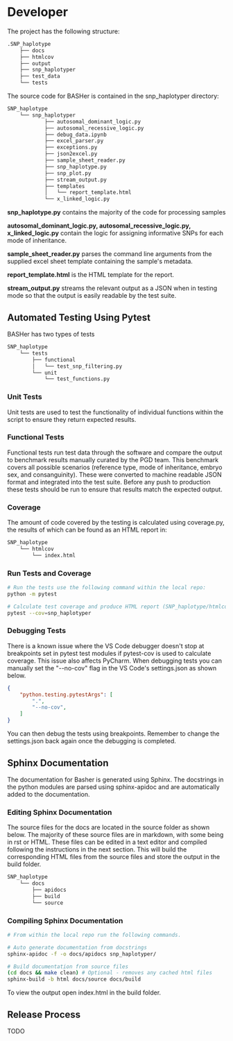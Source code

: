 # Developer

The project has the following structure:

```bash
.SNP_haplotype
    ├── docs
    ├── htmlcov
    ├── output
    ├── snp_haplotyper
    ├── test_data
    └── tests
```

The source code for BASHer is contained in the snp_haplotyper directory:

```bash
SNP_haplotype
    └── snp_haplotyper
            ├── autosomal_dominant_logic.py
            ├── autosomal_recessive_logic.py
            ├── debug_data.ipynb
            ├── excel_parser.py
            ├── exceptions.py
            ├── json2excel.py
            ├── sample_sheet_reader.py
            ├── snp_haplotype.py
            ├── snp_plot.py
            ├── stream_output.py
            ├── templates
            │   └── report_template.html
            └── x_linked_logic.py
```

**snp_haplotype.py** contains the majority of the code for processing samples

**autosomal_dominant_logic.py, autosomal_recessive_logic.py, x_linked_logic.py** contain the logic for assigning informative SNPs for each mode of inheritance.

**sample_sheet_reader.py** parses the command line arguments from the supplied excel sheet template containing the sample's metadata.

**report_template.html** is the HTML template for the report.

**stream_output.py** streams the relevant output as a JSON when in testing mode so that the output is easily readable by the test suite.

## Automated Testing Using Pytest

BASHer has two types of tests

```bash
SNP_haplotype
    └── tests
        ├── functional
        │   └── test_snp_filtering.py
        └── unit
            └── test_functions.py
```

### Unit Tests

Unit tests are used to test the functionality of individual functions within the script to ensure they return expected results.

### Functional Tests

Functional tests run test data through the software and compare the output to benchmark results manually curated by the PGD team.
This benchmark covers all possible scenarios (reference type, mode of inheritance, embryo sex, and consanguinity).  These were converted to machine readable JSON format and integrated into the test suite.  Before any push to production these tests should be run to ensure that results match the expected output.

### Coverage

The amount of code covered by the testing is calculated using coverage.py, the results of which can be found as an HTML report in:

```bash
SNP_haplotype
    └── htmlcov
        └── index.html
```

### Run Tests and Coverage

```bash
# Run the tests use the following command within the local repo:
python -m pytest

# Calculate test coverage and produce HTML report (SNP_haplotype/htmlcov/index.html)
pytest --cov=snp_haplotyper
```

### Debugging Tests

There is a known issue where the VS Code debugger doesn't stop at breakpoints set in pytest test modules if pytest-cov is used to calculate coverage.  This issue also affects PyCharm.  When debugging tests you can manually set the "--no-cov" flag in the VS Code's settings.json as shown below.

```json
{
    "python.testing.pytestArgs": [
        ".",
        "--no-cov",
    ]
}
```

You can then debug the tests using breakpoints.  Remember to change the settings.json back again once the debugging is completed.

## Sphinx Documentation

The documentation for Basher is generated using Sphinx.
The docstrings in the python modules are parsed using sphinx-apidoc and are automatically added to the documentation.

### Editing Sphinx Documentation

The source files for the docs are located in the source folder as shown below.  The majority of these source files are in markdown, with some being in rst or HTML.  These files can be edited in a text editor and compiled following the instructions in the next section.  This will build the corresponding HTML files from the source files and store the output in the build folder.

```bash
SNP_haplotype
    └── docs
        ├── apidocs
        ├── build
        └── source
```

### Compiling Sphinx Documentation

```bash
# From within the local repo run the following commands.

# Auto generate documentation from docstrings
sphinx-apidoc -f -o docs/apidocs snp_haplotyper/

# Build documentation from source files
(cd docs && make clean) # Optional - removes any cached html files
sphinx-build -b html docs/source docs/build
```

To view the output open index.html in the build folder.

## Release Process

TODO